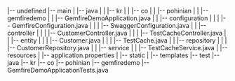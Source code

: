|-- undefined
    |-- main
    |   |-- java
    |   |   |-- kr
    |   |       |-- co
    |   |           |-- pohinian
    |   |               |-- gemfiredemo
    |   |                   |-- GemfireDemoApplication.java
    |   |                   |-- configuration
    |   |                   |   |-- GemfireConfiguration.java
    |   |                   |   |-- SwaggerConfiguration.java
    |   |                   |-- controller
    |   |                   |   |-- CustomerController.java
    |   |                   |   |-- TestCacheController.java
    |   |                   |-- entity
    |   |                   |   |-- Customer.java
    |   |                   |   |-- TestCache.java
    |   |                   |-- repository
    |   |                   |   |-- CustomerRepository.java
    |   |                   |-- service
    |   |                       |-- TestCacheService.java
    |   |-- resources
    |       |-- application.properties
    |       |-- static
    |       |-- templates
    |-- test
        |-- java
            |-- kr
                |-- co
                    |-- pohinian
                        |-- gemfiredemo
                            |-- GemfireDemoApplicationTests.java
